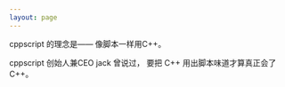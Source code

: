 ```yaml
---
layout: page
---
```


cppscript 的理念是—— 像脚本一样用C++。

cppscript 创始人兼CEO jack 曾说过， 要把 C++ 用出脚本味道才算真正会了C++。


